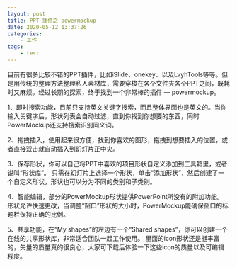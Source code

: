 ```yaml
--- 
layout: post
title: PPT 插件之 powermockup
date: 2020-05-12 13:37:26
categories:
    - 工作
tags:
    - test
---
```

目前有很多比较不错的PPT插件，比如iSlide、onekey、以及LvyhTools等等。但是用传统的整理方法整理私人素材库，需要穿梭在各个文件夹各个PPT之间，既耗时又麻烦。经过长期的探索，终于找到一个非常棒的插件 — powermockup。

1、即时搜索功能，目前只支持英文关键字搜索，而且整体界面也是英文的。当你输入关键字后，形状列表会自动过滤，直到你找到你想要的东西，同时PowerMockup还支持搜索识别同义词。

2、拖拽插入，使用起来很方便，找到你喜欢的图形，拖拽到想要插入的位置，或者直接双击就自动插入到幻灯片正中央。

3、保存形状，你可以自己将PPT中喜欢的项目形状自定义添加到工具箱里，或者说叫“形状库”。 只需在幻灯片上选择一个形状，单击“添加形状”，然后创建了一个自定义形状，形状也可以分为不同的类别和子类别。

4、智能编辑，部分的PowerMockup形状提供PowerPoint所没有的附加功能。 形状允许快速更改，当调整“窗口”形状的大小时，PowerMockup能确保窗口的标题栏保持正确的比例。

5、共享功能，在“My shapes”的左边有一个“Shared shapes”，你可以创建一个在线的共享形状库，非常适合团队一起工作使用。 里面的icon形状还是挺丰富的，矢量的质量真的很良心，大家可下载后体验一下这些icon的质量以及可编辑程度。





